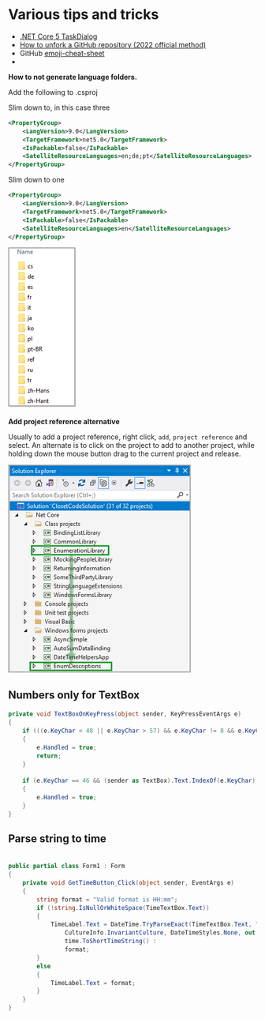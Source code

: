 # Various tips and tricks

- [.NET Core 5 TaskDialog](https://social.technet.microsoft.com/wiki/contents/articles/54366.net-core-5-taskdialog-c.aspx)
- [How to unfork a GitHub repository (2022 official method)](https://ralphjsmit.com/unfork-github-repo)
- GitHub [emoji-cheat-sheet](https://github.com/ikatyang/emoji-cheat-sheet/blob/master/README.md)
- 

**How to not generate language folders.**

Add the following to .csproj

Slim down to, in this case three

```xml
<PropertyGroup>
	<LangVersion>9.0</LangVersion>
	<TargetFramework>net5.0</TargetFramework>
	<IsPackable>false</IsPackable>
	<SatelliteResourceLanguages>en;de;pt</SatelliteResourceLanguages>
</PropertyGroup>
```

Slim down to one

```xml
<PropertyGroup>
	<LangVersion>9.0</LangVersion>
	<TargetFramework>net5.0</TargetFramework>
	<IsPackable>false</IsPackable>
	<SatelliteResourceLanguages>en</SatelliteResourceLanguages>
</PropertyGroup>
```

![Satellite Resource Languages](assets/TipsTricks/SatelliteResourceLanguages.png)

**Add project reference alternative**

Usually to add a project reference, right click, `add`, `project reference` and select. An alternate is to click on the project to add to another project, while holding down the mouse button drag to the current project and release.

![image](assets/TipsTricks/AddReferenceInSolutionExplorer.png)


## Numbers only for TextBox

```csharp
private void TextBoxOnKeyPress(object sender, KeyPressEventArgs e)
{
    if (((e.KeyChar < 48 || e.KeyChar > 57) && e.KeyChar != 8 && e.KeyChar != 46))
    {
        e.Handled = true;
        return;
    }

    if (e.KeyChar == 46 && (sender as TextBox).Text.IndexOf(e.KeyChar) != -1)
    {
        e.Handled = true;
    }
}
```

## Parse string to time

```csharp

public partial class Form1 : Form
{
    private void GetTimeButton_Click(object sender, EventArgs e)
    {
        string format = "Valid format is HH:mm";
        if (!string.IsNullOrWhiteSpace(TimeTextBox.Text))
        {
            TimeLabel.Text = DateTime.TryParseExact(TimeTextBox.Text, "HH:mm", 
                CultureInfo.InvariantCulture, DateTimeStyles.None, out var time) ?
                time.ToShortTimeString() : 
                format;
        }
        else
        {
            TimeLabel.Text = format;
        }
    }
}
```
